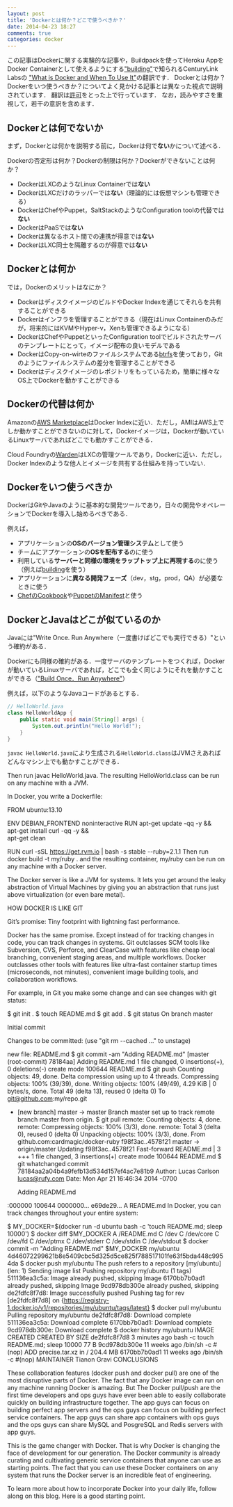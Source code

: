 ```yaml
---
layout: post
title: 'Dockerとは何か？どこで使うべきか？'
date: 2014-04-23 18:27
comments: true
categories: docker
---
```



この記事はDockerに関する実験的な記事や，Buildpackを使ってHeroku AppをDocker Containerとして使えるようにする["building"](https://github.com/CenturyLinkLabs/building)で知られるCenturyLink Labsの
["What is Docker and When To Use It"](http://www.centurylinklabs.com/what-is-docker-and-when-to-use-it/)の翻訳です．
Dockerとは何か？Dockerをいつ使うべきか？についてよく見かける記事とは異なった視点で説明されています．
翻訳は[許可](https://twitter.com/CenturyLinkLabs/status/459030687484362752)をとった上で行っています．
なお，読みやすさを重視して，若干の意訳を含めます．

## Dockerとは何でないか

まず，Dockerとは何かを説明する前に，Dockerは何で**ない**かについて述べる．

Dockerの否定形は何か？Dockerの制限は何か？Dockerができないことは何か？

- DockerはLXCのようなLinux Containerでは**ない**
- DockerはLXCだけのラッパーでは**ない**（理論的には仮想マシンも管理できる）
- DockerはChefやPuppet，SaltStackのようなConfiguration toolの代替では**ない**
- DockerはPaaSでは**ない**
- Dockerは異なるホスト間での連携が得意では**ない**
- DockerはLXC同士を隔離するのが得意では**ない**

## Dockerとは何か

では，Dockerのメリットはなにか？

- DockerはディスクイメージのビルドやDocker Indexを通じてそれらを共有することができる
- Dockerはインフラを管理することができる（現在はLinux Containerのみだが，将来的にはKVMやHyper-v，Xenも管理できるようになる）
- DockerはChefやPuppetといったConfiguration toolでビルドされたサーバのテンプレートにとって，イメージ配布の良いモデルである
- DockerはCopy-on-wirteのファイルシステムである[btrfs](http://ja.wikipedia.org/wiki/Btrfs)を使っており，Gitのようにファイルシステムの差分を管理することができる
- Dockerはディスクイメージのレポジトリをもっているため，簡単に様々なOS上でDockerを動かすことができる

## Dockerの代替は何か

Amazonの[AWS Marketplace](https://aws.amazon.com/marketplace/ref=mkt_ste_amis_redirect?b_k=291)はDocker Indexに近い．ただし，AMIはAWS上でしか動かすことができないのに対して，Dockerイメージは，Dockerが動いているLinuxサーバであればどこでも動かすことができる．

Cloud Foundryの[Warden](https://github.com/cloudfoundry/warden)はLXCの管理ツールであり，Dockerに近い．ただし，Docker Indexのような他人とイメージを共有する仕組みを持っていない．

## Dockerをいつ使うべきか

DockerはGitやJavaのように基本的な開発ツールであり，日々の開発やオペレーションでDockerを導入し始めるべきである．

例えば，

- アプリケーションの**OSのバージョン管理システム**として使う
- チームにアプケーションの**OSを配布する**のに使う
- 利用している**サーバーと同様の環境をラップトップ上に再現する**のに使う（例えば[building](https://github.com/centurylinklabs/building)を使う）
- アプリケーションに**異なる開発フェーズ**（dev，stg，prod，QA）が必要なときに使う
- [ChefのCookbook](http://tech.paulcz.net/2013/09/creating-immutable-servers-with-chef-and-docker-dot-io.html)や[PuppetのManifest](http://puppetlabs.com/blog/building-puppet-based-applications-inside-docker)と使う


## DockerとJavaはどこが似ているのか

Javaには"Write Once. Run Anywhere（一度書けばどこでも実行できる）"という確約がある．

Dockerにも同様の確約がある．一度サーバのテンプレートをつくれば，Dockerが動いているLinuxサーバであれば，どこでも全く同じようにそれを動かすことができる（["Build Once．Run Anywhere"](https://speakerdeck.com/naoya/dockerapurikesiyonfalsepotabiriteiwokao-eru-number-dockerjp)）

例えば，以下のようなJavaコードがあるとする．

```java
// HelloWorld.java
class HelloWorldApp {
    public static void main(String[] args) {
        System.out.println("Hello World!");
    }
}
```

`javac HelloWorld.java`により生成される`HelloWorld.class`はJVMさえあればどんなマシン上でも動かすことができる．



Then run javac HelloWorld.java. The resulting HelloWorld.class can be run on any machine with a JVM.

In Docker, you write a Dockerfile:

FROM ubuntu:13.10

ENV DEBIAN_FRONTEND noninteractive
RUN apt-get update -qq -y && \
    apt-get install curl -qq -y && \
    apt-get clean

RUN curl -sSL https://get.rvm.io | bash -s stable --ruby=2.1.1
Then run docker build -t my/ruby . and the resulting container, my/ruby can be run on any machine with a Docker server.

The Docker server is like a JVM for systems. It lets you get around the leaky abstraction of Virtual Machines by giving you an abstraction that runs just above virtualization (or even bare metal).

HOW DOCKER IS LIKE GIT

Git’s promise: Tiny footprint with lightning fast performance.

Docker has the same promise. Except instead of for tracking changes in code, you can track changes in systems. Git outclasses SCM tools like Subversion, CVS, Perforce, and ClearCase with features like cheap local branching, convenient staging areas, and multiple workflows. Docker outclasses other tools with features like ultra-fast container startup times (microseconds, not minutes), convenient image building tools, and collaboration workflows.

For example, in Git you make some change and can see changes with git status:

$ git init .
$ touch README.md
$ git add .
$ git status
On branch master

Initial commit

Changes to be committed:
  (use "git rm --cached ..." to unstage)

  new file:   README.md
$ git commit -am "Adding README.md"
[master (root-commit) 78184aa] Adding README.md
 1 file changed, 0 insertions(+), 0 deletions(-)
 create mode 100644 README.md
$ git push
Counting objects: 49, done.
Delta compression using up to 4 threads.
Compressing objects: 100% (39/39), done.
Writing objects: 100% (49/49), 4.29 KiB | 0 bytes/s, done.
Total 49 (delta 13), reused 0 (delta 0)
To git@github.com:my/repo.git
 * [new branch]      master -> master
Branch master set up to track remote branch master from origin.
$ git pull
remote: Counting objects: 4, done.
remote: Compressing objects: 100% (3/3), done.
remote: Total 3 (delta 0), reused 0 (delta 0)
Unpacking objects: 100% (3/3), done.
From github.com:cardmagic/docker-ruby
   f98f3ac..4578f21  master     -> origin/master
Updating f98f3ac..4578f21
Fast-forward
 README.md | 3 +++
 1 file changed, 3 insertions(+)
 create mode 100644 README.md
$ git whatchanged
commit 78184aa2a04b4a9fefb13d534d157ef4ac7e81b9
Author: Lucas Carlson <lucas@rufy.com>
Date:   Mon Apr 21 16:46:34 2014 -0700

    Adding README.md

:000000 100644 0000000... e69de29... A  README.md
In Docker, you can track changes throughout your entire system:

$ MY_DOCKER=$(docker run -d ubuntu bash -c 'touch README.md; sleep 10000')
$ docker diff $MY_DOCKER
A /README.md
C /dev
C /dev/core
C /dev/fd
C /dev/ptmx
C /dev/stderr
C /dev/stdin
C /dev/stdout
$ docker commit -m "Adding README.md" $MY_DOCKER my/ubuntu
4d46072299621b8e5409cbc5d325d5ce825f788517101fe63f5bda448c9954da
$ docker push my/ubuntu
The push refers to a repository [my/ubuntu] (len: 1)
Sending image list
Pushing repository my/ubuntu (1 tags)
511136ea3c5a: Image already pushed, skipping
Image 6170bb7b0ad1 already pushed, skipping
Image 9cd978db300e already pushed, skipping
de2fdfc8f7d8: Image successfully pushed
Pushing tag for rev [de2fdfc8f7d8] on {https://registry-1.docker.io/v1/repositories/my/ubuntu/tags/latest}
$ docker pull my/ubuntu
Pulling repository my/ubuntu
de2fdfc8f7d8: Download complete
511136ea3c5a: Download complete
6170bb7b0ad1: Download complete
9cd978db300e: Download complete
$ docker history my/ubuntu
IMAGE               CREATED             CREATED BY                                      SIZE
de2fdfc8f7d8        3 minutes ago       bash -c touch README.md; sleep 10000            77 B
9cd978db300e        11 weeks ago        /bin/sh -c #(nop) ADD precise.tar.xz in /       204.4 MB
6170bb7b0ad1        11 weeks ago        /bin/sh -c #(nop) MAINTAINER Tianon Gravi
CONCLUSIONS

These collaboration features (docker push and docker pull) are one of the most disruptive parts of Docker. The fact that any Docker image can run on any machine running Docker is amazing. But The Docker pull/push are the first time developers and ops guys have ever been able to easily collaborate quickly on building infrastructure together. The app guys can focus on building perfect app servers and the ops guys can focus on building perfect service containers. The app guys can share app containers with ops guys and the ops guys can share MySQL and PosgreSQL and Redis servers with app guys.

This is the game changer with Docker. That is why Docker is changing the face of development for our generation. The Docker community is already curating and cultivating generic service containers that anyone can use as starting points. The fact that you can use these Docker containers on any system that runs the Docker server is an incredible feat of engineering.

To learn more about how to incorporate Docker into your daily life, follow along on this blog. Here is a good starting point.
